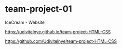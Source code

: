 # team-project-01

IceCream - Website

https://udivitelnye.github.io/team-project-HTML-CSS

https://github.com/Udivitelnye/team-project-HTML-CSS

